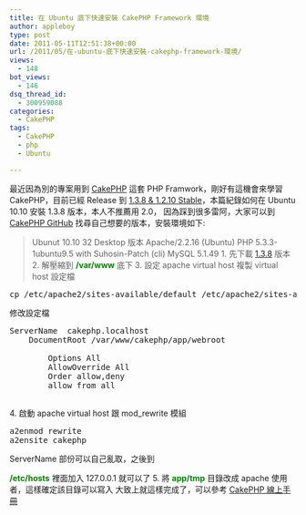 ```yaml
---
title: 在 Ubuntu 底下快速安裝 CakePHP Framework 環境
author: appleboy
type: post
date: 2011-05-11T12:51:38+00:00
url: /2011/05/在-ubuntu-底下快速安裝-cakephp-framework-環境/
views:
  - 148
bot_views:
  - 146
dsq_thread_id:
  - 300959088
categories:
  - CakePHP
tags:
  - CakePHP
  - php
  - Ubuntu

---
```

最近因為別的專案用到 [CakePHP][1] 這套 PHP Framwork，剛好有這機會來學習 CakePHP，目前已經 Release 到 [1.3.8 & 1.2.10 Stable][2]，本篇紀錄如何在 Ubuntu 10.10 安裝 1.3.8 版本，本人不推薦用 2.0， 因為踩到很多雷阿，大家可以到 [CakePHP GitHub][3] 找尋自己想要的版本，安裝環境如下: 

> Ubunut 10.10 32 Desktop 版本 Apache/2.2.16 (Ubuntu) PHP 5.3.3-1ubuntu9.5 with Suhosin-Patch (cli) MySQL 5.1.49 1. 先下載 [1.3.8][4] 版本 2. 解壓縮到 **<span style="color:green">/var/www</span>** 底下 3. 設定 apache virtual host 複製 virtual host 設定檔 

<pre class="brush: bash; title: ; notranslate" title="">cp /etc/apache2/sites-available/default /etc/apache2/sites-available/cakephp</pre> 修改設定檔 

<pre class="brush: bash; title: ; notranslate" title="">ServerName  cakephp.localhost
    DocumentRoot /var/www/cakephp/app/webroot
    <Directory /var/www/cakephp/app/webroot>
        Options All
        AllowOverride All
        Order allow,deny
        allow from all
    </Directory></pre> 4. 啟動 apache virtual host 跟 mod_rewrite 模組 

<pre class="brush: bash; title: ; notranslate" title="">a2enmod rewrite
a2ensite cakephp
</pre> ServerName 部份可以自己亂取，之後到 

<span style="color:green"><strong>/etc/hosts</strong></span> 裡面加入 127.0.0.1 就可以了 5. 將 **<span style="color:green">app/tmp</span>** 目錄改成 apache 使用者，這樣確定該目錄可以寫入 大致上就這樣完成了，可以參考 [CakePHP 線上手冊][5]

 [1]: http://cakephp.org/
 [2]: http://bakery.cakephp.org/articles/markstory/2011/03/20/cakephp_1_3_8_and_1_2_10_released
 [3]: https://github.com/cakephp/cakephp/downloads
 [4]: https://github.com/cakephp/cakephp/zipball/1.3.8
 [5]: http://book.cakephp.org/